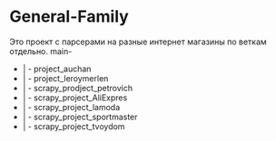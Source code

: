 # General-Family
Это проект с парсерами на разные интернет магазины по веткам отдельно.
main-
  * | -  project_auchan
  * | -  project_leroymerlen
  * | -  scrapy_prodject_petrovich
  * | -  scrapy_project_AliExpres
  * | -  scrapy_project_lamoda
  * | -  scrapy_project_sportmaster
  * | -  scrapy_project_tvoydom
                
